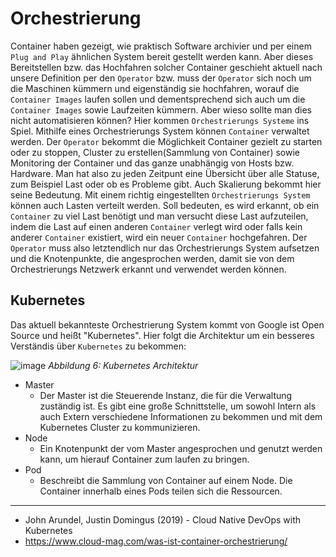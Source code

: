 # Orchestrierung

Container haben gezeigt, wie praktisch Software archivier und per einem `Plug and Play` ähnlichen System bereit gestellt werden kann. Aber dieses Bereitstellen bzw. das Hochfahren solcher Container geschieht aktuell nach unsere Definition per den `Operator` bzw. muss der `Operator` sich noch um die Maschinen kümmern und eigenständig sie hochfahren, worauf die `Container Images` laufen sollen und dementsprechend sich auch um die `Container Images` sowie Laufzeiten kümmern. Aber wieso sollte man dies nicht automatisieren können? Hier kommen `Orchestrierungs Systeme` ins Spiel. Mithilfe eines Orchestrierungs System können `Container` verwaltet werden. Der `Operator` bekommt die Möglichkeit Container gezielt zu starten oder zu stoppen, Cluster zu erstellen(Sammlung von Container) sowie Monitoring der Container und das ganze unabhängig von Hosts bzw. Hardware. Man hat also zu jeden Zeitpunt eine Übersicht über alle Statuse, zum Beispiel Last oder ob es Probleme gibt. Auch Skalierung bekommt hier seine Bedeutung. Mit einem richtig eingestellten `Orchestrierungs System` können auch Lasten verteilt werden. Soll bedeuten, es wird erkannt, ob ein `Container` zu viel Last benötigt und man versucht diese Last aufzuteilen, indem die Last auf einen anderen `Container` verlegt wird oder falls kein anderer `Container` existiert, wird ein neuer `Container` hochgefahren. Der `Operator` muss also letztendlich nur das Orchestrierungs System aufsetzen und die Knotenpunkte, die angesprochen werden, damit sie von dem Orchestrierungs Netzwerk erkannt und verwendet werden können.

## Kubernetes

Das aktuell bekannteste Orchestrierung System kommt von Google ist Open Source und heißt "Kubernetes". Hier folgt die Architektur um ein besseres Verständis über `Kubernetes` zu bekommen:

![image](https://www.cloud-mag.com/wp-content/uploads/2017/12/kubernetes-890x630.jpg)
*Abbildung 6: Kubernetes Architektur*

- Master
    - Der Master ist die Steuerende Instanz, die für die Verwaltung zuständig ist. Es gibt eine große Schnittstelle, um sowohl Intern als auch Extern verschiedene Informationen zu bekommen und mit dem Kubernetes Cluster zu kommunizieren.
- Node
    - Ein Knotenpunkt der vom Master angesprochen und genutzt werden kann, um hierauf Container zum laufen zu bringen. 
- Pod
    - Beschreibt die Sammlung von Container auf einem Node. Die Container innerhalb eines Pods teilen sich die Ressourcen.

--- 

- John Arundel, Justin Domingus (2019) - Cloud Native DevOps with Kubernetes
- https://www.cloud-mag.com/was-ist-container-orchestrierung/